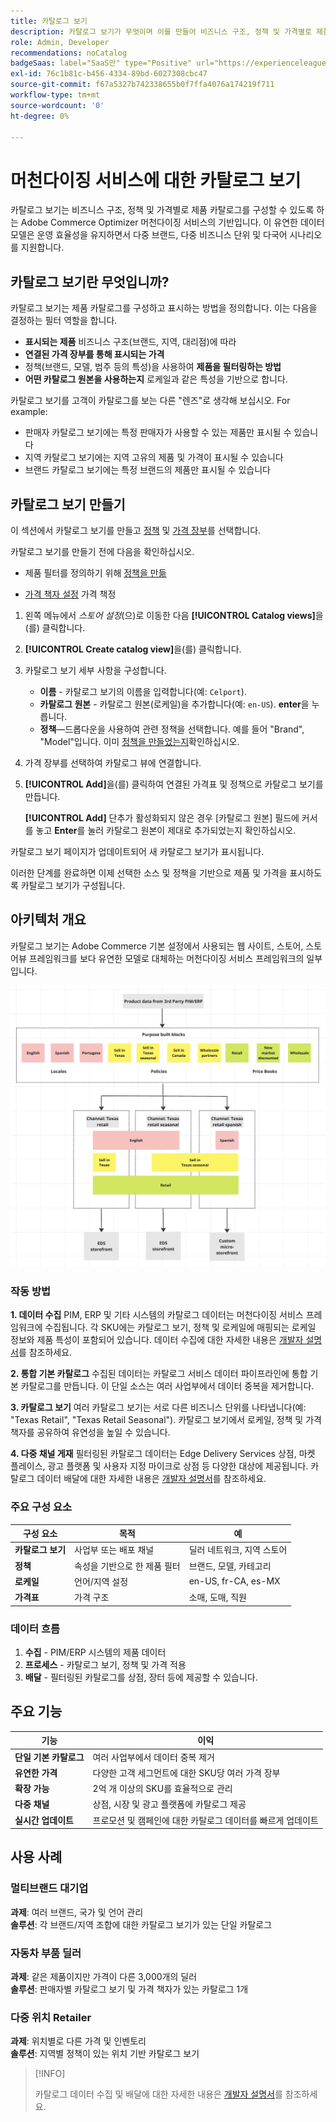 ```yaml
---
title: 카탈로그 보기
description: 카탈로그 보기가 무엇이며 이를 만들어 비즈니스 구조, 정책 및 가격별로 제품 카탈로그를 구성하는 방법에 대해 알아봅니다.
role: Admin, Developer
recommendations: noCatalog
badgeSaas: label="SaaS만" type="Positive" url="https://experienceleague.adobe.com/ko/docs/commerce/user-guides/product-solutions" tooltip="Adobe Commerce as a Cloud Service 및 Adobe Commerce Optimizer 프로젝트에만 적용됩니다(Adobe 관리 SaaS 인프라)."
exl-id: 76c1b81c-b456-4334-89bd-6027308cbc47
source-git-commit: f67a5327b742338655b0f7ffa4076a174219f711
workflow-type: tm+mt
source-wordcount: '0'
ht-degree: 0%

---
```



# 머천다이징 서비스에 대한 카탈로그 보기

카탈로그 보기는 비즈니스 구조, 정책 및 가격별로 제품 카탈로그를 구성할 수 있도록 하는 Adobe Commerce Optimizer 머천다이징 서비스의 기반입니다. 이 유연한 데이터 모델은 운영 효율성을 유지하면서 다중 브랜드, 다중 비즈니스 단위 및 다국어 시나리오를 지원합니다.

## 카탈로그 보기란 무엇입니까?

카탈로그 보기는 제품 카탈로그를 구성하고 표시하는 방법을 정의합니다. 이는 다음을 결정하는 필터 역할을 합니다.

- **표시되는 제품** 비즈니스 구조(브랜드, 지역, 대리점)에 따라
- **연결된 가격 장부를 통해 표시되는 가격**
- 정책(브랜드, 모델, 범주 등의 특성)을 사용하여 **제품을 필터링하는 방법**
- **어떤 카탈로그 원본을 사용하는지** 로케일과 같은 특성을 기반으로 합니다.

카탈로그 보기를 고객이 카탈로그를 보는 다른 &quot;렌즈&quot;로 생각해 보십시오. For example:

- 판매자 카탈로그 보기에는 특정 판매자가 사용할 수 있는 제품만 표시될 수 있습니다
- 지역 카탈로그 보기에는 지역 고유의 제품 및 가격이 표시될 수 있습니다
- 브랜드 카탈로그 보기에는 특정 브랜드의 제품만 표시될 수 있습니다

## 카탈로그 보기 만들기

이 섹션에서 카탈로그 보기를 만들고 [정책](policies.md) 및 [가격 장부](pricebooks.md)를 선택합니다.

카탈로그 보기를 만들기 전에 다음을 확인하십시오.

- 제품 필터를 정의하기 위해 [정책을 만듦](policies.md)

- [가격 책자 설정](pricebooks.md) 가격 책정

1. 왼쪽 메뉴에서 _스토어 설정_(으)로 이동한 다음 **[!UICONTROL Catalog views]**&#x200B;을(를) 클릭합니다.

1. **[!UICONTROL Create catalog view]**&#x200B;을(를) 클릭합니다&#x200B;.

1. 카탈로그 보기 세부 사항을 구성합니다.

   - **이름** - 카탈로그 보기의 이름을 입력합니다(예: `Celport`)&#x200B;.
   - **카탈로그 원본** - 카탈로그 원본(로케일)을 추가합니다(예: `en-US`). **enter**&#x200B;을 누릅니다.
   - **정책**—드롭다운을 사용하여 관련 정책을 선택합니다. 예를 들어 &quot;Brand&quot;, &quot;Model&quot;입니다. &#x200B;이미 [정책을 만들었는지](policies.md)확인하십시오.

1. 가격 장부를 선택하여 카탈로그 뷰에 연결합니다.

1. **[!UICONTROL Add]**&#x200B;을(를) 클릭하여 연결된 가격표 및 정책으로 카탈로그 보기를 만듭니다.

   **[!UICONTROL Add]** 단추가 활성화되지 않은 경우 [카탈로그 원본] 필드에 커서를 놓고 **Enter**&#x200B;를 눌러 카탈로그 원본이 제대로 추가되었는지 확인하십시오&#x200B;.

카탈로그 보기 페이지가 업데이트되어 새 카탈로그 보기가 표시됩니다&#x200B;.

이러한 단계를 완료하면 이제 선택한 소스 및 정책을 기반으로 제품 및 가격을 표시하도록 카탈로그 보기가 구성됩니다.

## 아키텍처 개요

카탈로그 보기는 Adobe Commerce 기본 설정에서 사용되는 웹 사이트, 스토어, 스토어뷰 프레임워크를 보다 유연한 모델로 대체하는 머천다이징 서비스 프레임워크의 일부입니다.

![[!DNL Merchandising Services] 아키텍처](../assets/merchandising-svcs-architecture.png)

### 작동 방법

**1. 데이터 수집**
PIM, ERP 및 기타 시스템의 카탈로그 데이터는 머천다이징 서비스 프레임워크에 수집됩니다. 각 SKU에는 카탈로그 보기, 정책 및 로케일에 매핑되는 로케일 정보와 제품 특성이 포함되어 있습니다. 데이터 수집에 대한 자세한 내용은 [개발자 설명서](https://developer-stage.adobe.com/commerce/services/composable-catalog)를 참조하세요.

**2. 통합 기본 카탈로그**
수집된 데이터는 카탈로그 서비스 데이터 파이프라인에 통합 기본 카탈로그를 만듭니다. 이 단일 소스는 여러 사업부에서 데이터 중복을 제거합니다.

**3. 카탈로그 보기**
여러 카탈로그 보기는 서로 다른 비즈니스 단위를 나타냅니다(예: &quot;Texas Retail&quot;, &quot;Texas Retail Seasonal&quot;). 카탈로그 보기에서 로케일, 정책 및 가격 책자를 공유하여 유연성을 높일 수 있습니다.

**4. 다중 채널 게재**
필터링된 카탈로그 데이터는 Edge Delivery Services 상점, 마켓 플레이스, 광고 플랫폼 및 사용자 지정 마이크로 상점 등 다양한 대상에 제공됩니다. 카탈로그 데이터 배달에 대한 자세한 내용은 [개발자 설명서](https://developer-stage.adobe.com/commerce/services/composable-catalog)를 참조하세요.

### 주요 구성 요소

| 구성 요소 | 목적 | 예 |
|---|---|---|
| **카탈로그 보기** | 사업부 또는 배포 채널 | 딜러 네트워크, 지역 스토어 |
| **정책** | 속성을 기반으로 한 제품 필터 | 브랜드, 모델, 카테고리 |
| **로케일** | 언어/지역 설정 | en-US, fr-CA, es-MX |
| **가격표** | 가격 구조 | 소매, 도매, 직원 |

### 데이터 흐름

1. **수집** - PIM/ERP 시스템의 제품 데이터
2. **프로세스** - 카탈로그 보기, 정책 및 가격 적용
3. **배달** - 필터링된 카탈로그를 상점, 장터 등에 제공할 수 있습니다.

## 주요 기능

| 기능 | 이익 |
|---|---|
| **단일 기본 카탈로그** | 여러 사업부에서 데이터 중복 제거 |
| **유연한 가격** | 다양한 고객 세그먼트에 대한 SKU당 여러 가격 장부 |
| **확장 가능** | 2억 개 이상의 SKU를 효율적으로 관리 |
| **다중 채널** | 상점, 시장 및 광고 플랫폼에 카탈로그 제공 |
| **실시간 업데이트** | 프로모션 및 캠페인에 대한 카탈로그 데이터를 빠르게 업데이트 |

## 사용 사례

### 멀티브랜드 대기업

**과제**: 여러 브랜드, 국가 및 언어 관리<br>
**솔루션**: 각 브랜드/지역 조합에 대한 카탈로그 보기가 있는 단일 카탈로그

### 자동차 부품 딜러

**과제**: 같은 제품이지만 가격이 다른 3,000개의 딜러<br>
**솔루션**: 판매자별 카탈로그 보기 및 가격 책자가 있는 카탈로그 1개

### 다중 위치 Retailer

**과제**: 위치별로 다른 가격 및 인벤토리<br>
**솔루션**: 지역별 정책이 있는 위치 기반 카탈로그 보기

>[!INFO]
>
>카탈로그 데이터 수집 및 배달에 대한 자세한 내용은 [개발자 설명서](https://developer-stage.adobe.com/commerce/services/composable-catalog)를 참조하세요.
